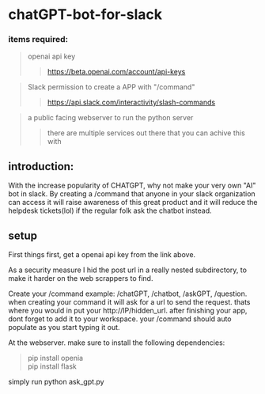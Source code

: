 # chatGPT-bot-for-slack

### items required: 
> openai api key 
>> https://beta.openai.com/account/api-keys

> Slack permission to create a APP with "/command"
>> https://api.slack.com/interactivity/slash-commands

> a public facing webserver to run the python server
>> there are multiple services out there that you can achive this with  


## introduction:
With the increase popularity of CHATGPT, why not make your very own "AI" bot in slack. 
By creating a /command that anyone in your slack organization can access it will raise awareness of this great product and it will reduce the helpdesk tickets(lol) if the regular folk ask the chatbot instead.


## setup
First things first, get a openai api key from the link above. 

As a security measure I hid the post url in a really nested subdirectory, to make it harder on the web scrappers to find.

Create your /command example: /chatGPT, /chatbot, /askGPT, /question. when creating your command it will ask for a url to send the request. thats where you would in put your http://IP/hidden_url. after finishing your app, dont forget to add it to your workspace. your /command should auto populate as you start typing it out.

At the webserver. make sure to install the following dependencies: 
> pip install openia  
> pip install flask  

simply run python ask_gpt.py

